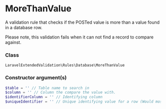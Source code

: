 # MoreThanValue
A validation rule that checks if the POSTed value is more than a value found in a database row.

Please note, this validation fails when it can not find a record to compare against.

### Class
`LaravelExtendedValidation\Rules\Database\MoreThanValue`

### Constructor argument(s)

```php
$table = '' // Table name to search in
$column = '' // Column the compare the value with.
$identifierColumn = '' // Identifying column
$uniqueIdentifier = '' // Unique identifying value for a row (Would most likely be a primary key value)
```